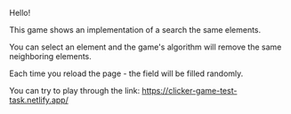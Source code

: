 Hello!

This game shows an implementation of a search the same elements.

You can select an element and the game's algorithm will remove the same neighboring elements.

Each time you reload the page - the field will be filled randomly.

You can try to play through the link: https://clicker-game-test-task.netlify.app/
